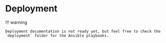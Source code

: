 # Deployment

!!! warning

    Deployment documentation is not ready yet, but feel free to check the `deployment` folder for the Ansible playbooks.